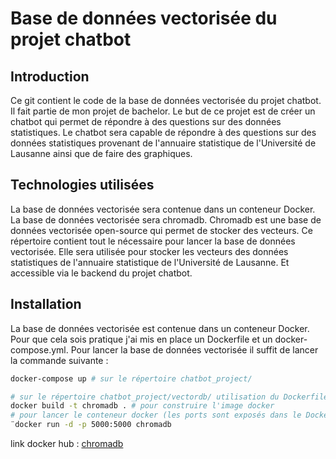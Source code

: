 # Base de données vectorisée du projet chatbot

## Introduction

Ce git contient le code de la base de données vectorisée du projet chatbot. Il fait partie de mon projet de bachelor. Le but de ce projet est de créer un chatbot qui permet de répondre à des questions sur des données statistiques. Le chatbot sera capable de répondre à des questions sur des données statistiques provenant de l'annuaire statistique de l'Université de Lausanne ainsi que de faire des graphiques.

## Technologies utilisées

La base de données vectorisée sera contenue dans un conteneur Docker. La base de données vectorisée sera chromadb. Chromadb est une base de données vectorisée open-source qui permet de stocker des vecteurs. Ce répertoire contient tout le nécessaire pour lancer la base de données vectorisée. Elle sera utilisée pour stocker les vecteurs des données statistiques de l'annuaire statistique de l'Université de Lausanne. Et accessible via le backend du projet chatbot.

## Installation

La base de données vectorisée est contenue dans un conteneur Docker. Pour que cela sois pratique j'ai mis en place un Dockerfile et un docker-compose.yml. Pour lancer la base de données vectorisée il suffit de lancer la commande suivante :

```bash
docker-compose up # sur le répertoire chatbot_project/

# sur le répertoire chatbot_project/vectordb/ utilisation du Dockerfile
docker build -t chromadb . # pour construire l'image docker
# pour lancer le conteneur docker (les ports sont exposés dans le Dockerfile)
¨docker run -d -p 5000:5000 chromadb
```

link docker hub : [chromadb](https://hub.docker.com/r/chromadb/chroma)
